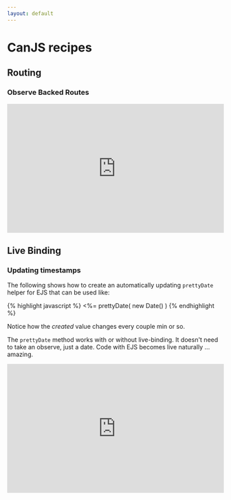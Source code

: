 ```yaml
---
layout: default
---
```


# CanJS recipes

## Routing

### Observe Backed Routes

<iframe style="width: 100%; height: 300px" 
        src="http://jsfiddle.net/YRXHV/7/embedded/" 
        allowfullscreen="allowfullscreen" 
        frameborder="0">JSFiddle</iframe>

## Live Binding

### Updating timestamps

The following shows how to create an automatically updating `prettyDate`
helper for EJS that can be used like:

{% highlight javascript %}
  <%= prettyDate( new Date() )
{% endhighlight %}

Notice how the _created_ value changes every couple min or 
so. 

The `prettyDate` method works with or without live-binding.  It doesn't need to take
an observe, just a date.  Code with EJS becomes live naturally ... amazing.

<iframe style="width: 100%; height: 300px" 
        src="http://jsfiddle.net/qYdwR/36/embedded/result,html,js,css" 
        allowfullscreen="allowfullscreen" 
        frameborder="0">JSFiddle</iframe>

